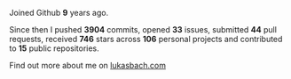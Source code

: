 Joined Github **9** years ago.

Since then I pushed **3904** commits, opened **33** issues, submitted **44** pull requests, received **746** stars across **106** personal projects and contributed to **15** public repositories.

Find out more about me on [lukasbach.com](https://lukasbach.com)
